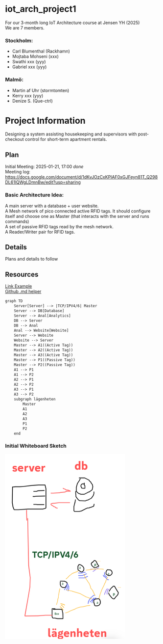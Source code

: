 # iot_arch_project1

For our 3-month long IoT Architecture course at Jensen YH (2025)  
We are 7 members.  
### Stockholm:
* Carl Blumenthal (Rackhamn)
* Mojtaba Mohseni (xxx)
* Swathi xxx (yyy)
* Gabriel xxx (yyy)
### Malmö:
* Martin af Uhr (stormtomten)
* Kerry xxx (yyy)
* Denize S. (Que-ctrl)

# Project Information
Designing a system assisting housekeeping and supervisors with post-checkout control for short-term apartment rentals.
  
## Plan
Initial Meeting: 2025-01-21, 17:00 _done_    
Meeting log: https://docs.google.com/document/d/1dKvJOzCxKPIAF0xGJFeyn81T_Q298DL61lQWgLDmnBw/edit?usp=sharing  

### Basic Architecture Idea:  
A main server with a database + user website.  
A Mesh network of pico connected active RFID tags. 
It should configure itself and choose one as Master (that interacts with the server and runs commands)   
A set of passive RFID tags read by the mesh network.  
A Reader/Writer pair for RFID tags.  
  
## Details
Plans and details to follow
  
## Resources
[Link Example](http://google.com)  
[Github .md helper](https://gist.github.com/allysonsilva/85fff14a22bbdf55485be947566cc09e)  

```mermaid
graph TD
    Server[Server] --> |TCP/IPV4/6| Master
    Server --> DB[Database]
    Server --> Anal[Analytics]
    DB --> Server
    DB --> Anal
    Anal --> Website[Website]
    Server --> Website
    Website --> Server
    Master --> A1((Active Tag))
    Master --> A2((Active Tag))
    Master --> A3((Active Tag))
    Master --> P1((Passive Tag))
    Master --> P2((Passive Tag))
    A1 --> P1
    A1 --> P2
    A2 --> P1
    A2 --> P2
    A3 --> P1
    A3 --> P2
    subgraph lägenheten
        Master
        A1
        A2
        A3
        P1
        P2
    end
```

### Initial Whiteboard Sketch
![Whiteboard Sketch](https://github.com/Rackhamn/iot_arch_project1/blob/main/Resources/Screenshot%202025-01-23%20094007.png)

